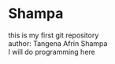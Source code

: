 # Shampa
this is my first git repository<Br>
author: Tangena Afrin Shampa <br>
I will do programming here